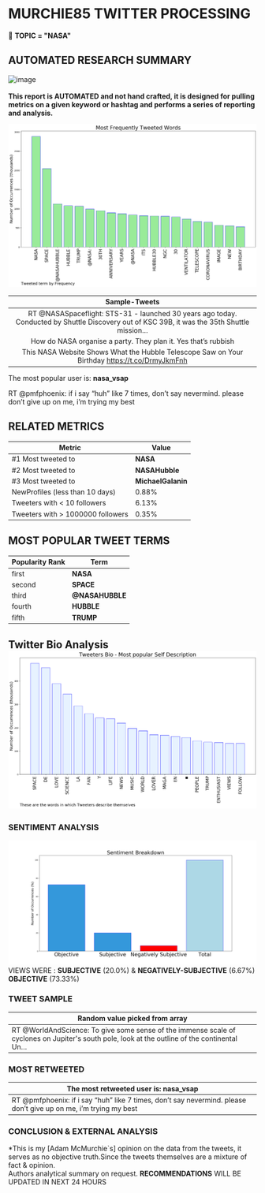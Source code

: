 # MURCHIE85 TWITTER PROCESSING 
&#x1F34E; **TOPIC = "NASA"**

## AUTOMATED RESEARCH SUMMARY

![image](https://marketingplatform.google.com/about/static/images/gmp/analytics-smb-benefit.jpg)
<br></br>
<b> This report is AUTOMATED and not hand crafted, it is designed for pulling metrics on a given keyword or hashtag and performs a series of reporting and analysis.</b>



![image](TWEETS.png)



|                **Sample-Tweets**        |
| :-------------: |
| RT @NASASpaceflight: STS-31 - launched 30 years ago today. Conducted by Shuttle Discovery out of KSC 39B, it was the 35th Shuttle mission… |
| How do NASA organise a party. They plan it. Yes that’s rubbish |
| This NASA Website Shows What the Hubble Telescope Saw on Your Birthday https://t.co/DrmyJkmFnh |

The most popular user is: **nasa_vsap**
<div class="alert alert-block alert-danger"> RT @pmfphoenix: if i say “huh” like 7 times, don’t say nevermind. please don’t give up on me, i’m trying my best</div>

## RELATED METRICS<br>
| Metric | Value |
| ------------- | ------------- |
| #1 Most tweeted to  | **NASA** |
| #2 Most tweeted to  | **NASAHubble** |
| #3 Most tweeted to  | **MichaelGalanin** |
| NewProfiles (less than 10 days) | 0.88%  |
| Tweeters with < 10 followers  | 6.13%|
| Tweeters with > 1000000 followers  | 0.35%  |



## MOST POPULAR TWEET TERMS 


| Popularity Rank  | Term |
| ------------- | ------------- |
| first  | **NASA**  |
| second  | **SPACE**  |
| third  | **@NASAHUBBLE** |
| fourth  | **HUBBLE**  |
| fifth  | **TRUMP**  |


## Twitter Bio Analysis![image](BIO.png)
### SENTIMENT ANALYSIS
![image](sentiment.png)
VIEWS WERE : **SUBJECTIVE**  (20.0%) & **NEGATIVELY-SUBJECTIVE** (6.67%) **OBJECTIVE** (73.33%)

### TWEET SAMPLE 
| Random value picked from array |
| ------------- |
|RT @WorldAndScience: To give some sense of the immense scale of cyclones on Jupiter's south pole, look at the outline of the continental Un… |

### MOST RETWEETED 

| The most retweeted user is: **nasa_vsap**  |
| ------------- |
| RT @pmfphoenix: if i say “huh” like 7 times, don’t say nevermind. please don’t give up on me, i’m trying my best |

### CONCLUSION & EXTERNAL ANALYSIS

*This is my [Adam McMurchie`s] opinion on the data from the tweets, it serves as no objective truth.Since the tweets themselves are a mixture of fact & opinion.<br>
Authors analytical summary on request.
**RECOMMENDATIONS** WILL BE UPDATED IN NEXT  24 HOURS <br>